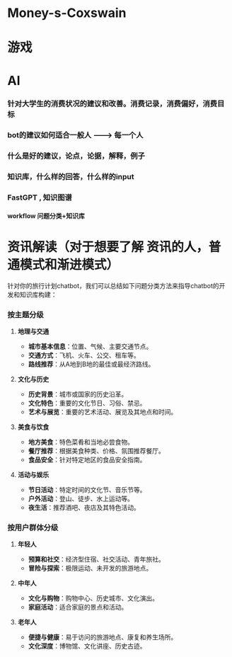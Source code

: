 # Money-s-Coxswain

# 游戏
# AI
 ### 针对大学生的消费状况的建议和改善。消费记录，消费偏好，消费目标
 ### bot的建议如何适合一般人 ---> 每一个人
 ### 什么是好的建议，论点，论据，解释，例子
 ### 知识库，什么样的回答，什么样的input 
 ### FastGPT , 知识图谱
  #### workflow    问题分类+知识库
# 资讯解读（对于想要了解 资讯的人，普通模式和渐进模式）

针对你的旅行计划chatbot，我们可以总结如下问题分类方法来指导chatbot的开发和知识库构建：

### 按主题分级
1. **地理与交通**
   - **城市基本信息**：位置、气候、主要交通节点。
   - **交通方式**：飞机、火车、公交、租车等。
   - **路线推荐**：从A地到B地的最佳或最经济路线。

2. **文化与历史**
   - **历史背景**：城市或国家的历史沿革。
   - **文化特色**：重要的文化节日、习俗、禁忌。
   - **艺术与展览**：重要的艺术活动、展览及其地点和时间。

3. **美食与饮食**
   - **地方美食**：特色菜肴和当地必尝食物。
   - **餐厅推荐**：根据美食种类、价格、氛围推荐餐厅。
   - **食品安全**：针对特定地区的食品安全指南。

4. **活动与娱乐**
   - **节日活动**：特定时间的文化节、音乐节等。
   - **户外活动**：登山、徒步、水上运动等。
   - **夜生活**：推荐酒吧、夜店及其特色活动。

### 按用户群体分级
1. **年轻人**
   - **预算和社交**：经济型住宿、社交活动、青年旅社。
   - **冒险与探索**：极限运动、未开发的旅游地点。

2. **中年人**
   - **文化与购物**：购物中心、历史城市、文化演出。
   - **家庭活动**：适合家庭的景点和活动。

3. **老年人**
   - **便捷与健康**：易于访问的旅游地点、康复和养生场所。
   - **文化深度**：博物馆、文化讲座、历史古迹。


